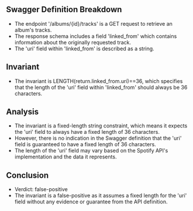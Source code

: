 ## Swagger Definition Breakdown
- The endpoint '/albums/{id}/tracks' is a GET request to retrieve an album's tracks.
- The response schema includes a field 'linked_from' which contains information about the originally requested track.
- The 'uri' field within 'linked_from' is described as a string.

## Invariant
- The invariant is LENGTH(return.linked_from.uri)==36, which specifies that the length of the 'uri' field within 'linked_from' should always be 36 characters.

## Analysis
- The invariant is a fixed-length string constraint, which means it expects the 'uri' field to always have a fixed length of 36 characters.
- However, there is no indication in the Swagger definition that the 'uri' field is guaranteed to have a fixed length of 36 characters.
- The length of the 'uri' field may vary based on the Spotify API's implementation and the data it represents.

## Conclusion
- Verdict: false-positive
- The invariant is a false-positive as it assumes a fixed length for the 'uri' field without any evidence or guarantee from the API definition.

